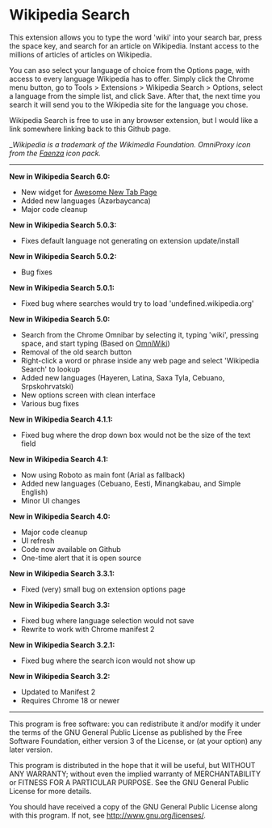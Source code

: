 Wikipedia Search
================
This extension allows you to type the word 'wiki' into your search bar, press the space key, and search for an article on Wikipedia. Instant access to the millions of articles of articles on Wikipedia.

You can aso select your language of choice from the Options page, with access to every language Wikipedia has to offer. Simply click the Chrome menu button, go to Tools > Extensions > Wikipedia Search > Options, select a language from the simple list, and click Save. After that, the next time you search it will send you to the Wikipedia site for the language you chose.

Wikipedia Search is free to use in any browser extension, but I would like a link somewhere linking back to this Github page.

__Wikipedia is a trademark of the Wikimedia Foundation. OmniProxy icon from the [Faenza](http://tiheum.deviantart.com/art/Faenza-Icons-173323228) icon pack._

---------------------------------------------------------
__New in Wikipedia Search 6.0:__
* New widget for [Awesome New Tab Page](https://chrome.google.com/webstore/detail/mgmiemnjjchgkmgbeljfocdjjnpjnmcg)
* Added new languages (Azərbaycanca)
* Major code cleanup

__New in Wikipedia Search 5.0.3:__
* Fixes default language not generating on extension update/install

__New in Wikipedia Search 5.0.2:__
* Bug fixes

__New in Wikipedia Search 5.0.1:__
* Fixed bug where searches would try to load 'undefined.wikipedia.org'

__New in Wikipedia Search 5.0:__
* Search from the Chrome Omnibar by selecting it, typing 'wiki', pressing space, and start typing (Based on [OmniWiki](https://github.com/hamczu/OmniWiki))
* Removal of the old search button
* Right-click a word or phrase inside any web page and select 'Wikipedia Search' to lookup
* Added new languages (Hayeren, Latina, Saxa Tyla, Cebuano, Srpskohrvatski)
* New options screen with clean interface
* Various bug fixes

__New in Wikipedia Search 4.1.1:__
* Fixed bug where the drop down box would not be the size of the text field

__New in Wikipedia Search 4.1:__
* Now using Roboto as main font (Arial as fallback)
* Added new languages (Cebuano, Eesti, Minangkabau, and Simple English)
* Minor UI changes

__New in Wikipedia Search 4.0:__
* Major code cleanup
* UI refresh
* Code now available on Github
* One-time alert that it is open source

__New in Wikipedia Search 3.3.1:__
* Fixed (very) small bug on extension options page

__New in Wikipedia Search 3.3:__
* Fixed bug where language selection would not save
* Rewrite to work with Chrome manifest 2

__New in Wikipedia Search 3.2.1:__
* Fixed bug where the search icon would not show up

__New in Wikipedia Search 3.2:__
* Updated to Manifest 2
* Requires Chrome 18 or newer

---------------------------------------------------------

This program is free software: you can redistribute it and/or modify
it under the terms of the GNU General Public License as published by
the Free Software Foundation, either version 3 of the License, or
(at your option) any later version.

This program is distributed in the hope that it will be useful,
but WITHOUT ANY WARRANTY; without even the implied warranty of
MERCHANTABILITY or FITNESS FOR A PARTICULAR PURPOSE.  See the
GNU General Public License for more details.

You should have received a copy of the GNU General Public License
along with this program.  If not, see <http://www.gnu.org/licenses/>.

